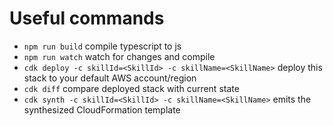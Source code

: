 # Useful commands

 * `npm run build`   compile typescript to js
 * `npm run watch`   watch for changes and compile
 * `cdk deploy -c skillId=<SkillId> -c skillName=<SkillName>`      deploy this stack to your default AWS account/region
 * `cdk diff`        compare deployed stack with current state
 * `cdk synth -c skillId=<SkillId> -c skillName=<SkillName>`       emits the synthesized CloudFormation template
